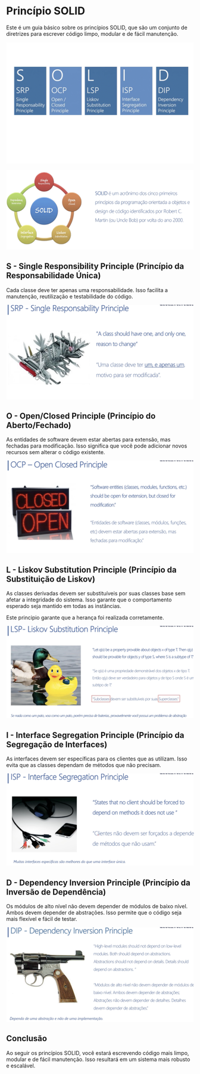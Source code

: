 # Princípio SOLID

Este é um guia básico sobre os princípios SOLID, que são um conjunto de diretrizes para escrever código limpo, modular e de fácil manutenção.

![solid](./img/solid.png)

![history](./img/solid-history.png)

## S - Single Responsibility Principle (Princípio da Responsabilidade Única)

Cada classe deve ter apenas uma responsabilidade. Isso facilita a manutenção, reutilização e testabilidade do código.

![srp](./img/srp.png)

## O - Open/Closed Principle (Princípio do Aberto/Fechado)

As entidades de software devem estar abertas para extensão, mas fechadas para modificação. Isso significa que você pode adicionar novos recursos sem alterar o código existente.

![ocp](./img/ocp.png)

## L - Liskov Substitution Principle (Princípio da Substituição de Liskov)

As classes derivadas devem ser substituíveis por suas classes base sem afetar a integridade do sistema. Isso garante que o comportamento esperado seja mantido em todas as instâncias.

Este principio garante que a herança foi realizada corretamente.

![liskov](./img/liskov.png)

## I - Interface Segregation Principle (Princípio da Segregação de Interfaces)

As interfaces devem ser específicas para os clientes que as utilizam. Isso evita que as classes dependam de métodos que não precisam.

![isp](./img/isp.png)

## D - Dependency Inversion Principle (Princípio da Inversão de Dependência)

Os módulos de alto nível não devem depender de módulos de baixo nível. Ambos devem depender de abstrações. Isso permite que o código seja mais flexível e fácil de testar.

![dip](./img/dip.png)


## Conclusão

Ao seguir os princípios SOLID, você estará escrevendo código mais limpo, modular e de fácil manutenção. Isso resultará em um sistema mais robusto e escalável.
